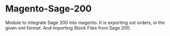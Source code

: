 # Magento-Sage-200
Module to integrate Sage 200 into magento. It is exporting out orders, in the given xml format. And importing Stock Files from Sage 200.
